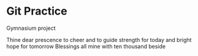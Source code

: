 # Git Practice
Gymnasium project

Thine dear prescence to cheer and to guide
strength for today and bright hope for tomorrow
Blessings all mine with ten thousand beside
